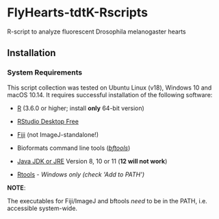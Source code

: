 # FlyHearts-tdtK-Rscripts
R-script to analyze fluorescent Drosophila melanogaster hearts

## Installation

### System Requirements
This script collection was tested on Ubuntu Linux (v18), Windows 10 and macOS 10.14. It requires successful installation of the following software:

 * [R](https://cran.cnr.berkeley.edu/) (3.6.0 or higher; install **only** 64-bit version)
 * [RStudio Desktop Free](https://www.rstudio.com/products/rstudio/download/)
 
 * [Fiji](https://fiji.sc/) (not ImageJ-standalone!)
 * Bioformats command line tools ([_bftools_](https://www.openmicroscopy.org/bio-formats/downloads/))
 
 * [Java JDK or JRE](https://www.oracle.com/technetwork/java/javase/overview/index.html) Version 8, 10 or 11 (**12 will not work**)
 * [Rtools](https://cran.r-project.org/bin/windows/Rtools/) - _Windows only (check 'Add to PATH')_


 **NOTE**:
 
 The executables for Fiji/ImageJ and bftools _need_ to be in the PATH, i.e. accessible system-wide.
 
 
 
